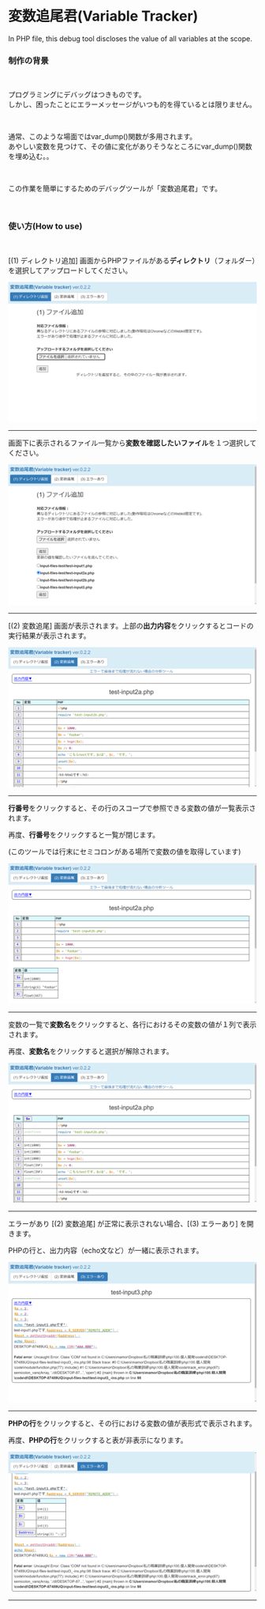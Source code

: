 # 変数追尾君(Variable Tracker)
 In PHP file, this debug tool discloses the value of all variables at the scope.

<h3>制作の背景</h3><br>

<p>プログラミングにデバッグはつきものです。<br>
しかし、困ったことにエラーメッセージがいつも的を得ているとは限りません。</p><br>
<p>通常、このような場面ではvar_dump()関数が多用されます。<br>
あやしい変数を見つけて、その値に変化がありそうなところにvar_dump()関数を埋め込む。。</p><br>
<p>この作業を簡単にするためのデバッグツールが「変数追尾君」です。</p><br>

<h3>使い方(How to use)</h3><br>
<p>[(1) ディレクトリ追加] 画面からPHPファイルがある<b>ディレクトリ</b>（フォルダー）を選択してアップロードしてください。</p>
<img src="img/input.png" alt="ディレクトリ追加"><hr>

<p>画面下に表示されるファイル一覧から<b>変数を確認したいファイル</b>を１つ選択してください。</p>
<img src="img/select.png" alt="ファイル選択"><hr>

<p>[(2) 変数追尾] 画面が表示されます。上部の<b>出力内容</b>をクリックするとコードの実行結果が表示されます。</p>
<img src="img/track.png" alt="変数追尾"><hr>

<p><b>行番号</b>をクリックすると、その行のスコープで参照できる変数の値が一覧表示されます。</p>
<p>再度、<b>行番号</b>をクリックすると一覧が閉じます。</p>
<p>(このツールでは行末にセミコロンがある場所で変数の値を取得しています)</p>
<img src="img/track-break.png" alt="ブレイクボタン"><hr>

<p>変数の一覧で<b>変数名</b>をクリックすると、各行におけるその変数の値が１列で表示されます。</p>
<p>再度、<b>変数名</b>をクリックすると選択が解除されます。</p>
<img src="img/track-column.png" alt="変数列"><hr>

<p>エラーがあり [(2) 変数追尾] が正常に表示されない場合、[(3) エラーあり] を開きます。</p>
<p>PHPの行と、出力内容（echo文など）が一緒に表示されます。</p>
<img src="img/error.png" alt="エラーあり"><hr>

<p><b>PHPの行</b>をクリックすると、その行における変数の値が表形式で表示されます。</p>
<p>再度、<b>PHPの行</b>をクリックすると表が非表示になります。</p>
<img src="img/error-break.png" alt="ブレイクボタン"><hr>
